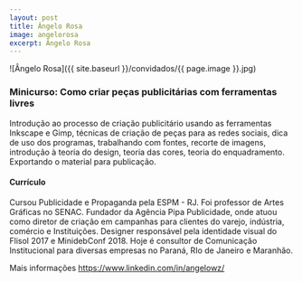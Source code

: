 ```yaml
---
layout: post
title: Ângelo Rosa
image: angelorosa
excerpt: Ângelo Rosa
---
```

![Ângelo Rosa]({{ site.baseurl }}/convidados/{{ page.image }}.jpg)

### Minicurso: Como criar peças publicitárias com ferramentas livres

Introdução ao processo de criação publicitário usando as ferramentas Inkscape e Gimp, técnicas de criação de peças para as redes sociais, dica de uso dos programas, trabalhando com fontes, recorte de imagens, introdução à teoria do design, teoria das cores, teoria do enquadramento. Exportando o material para publicação.

#### Currículo

Cursou Publicidade e Propaganda pela ESPM - RJ. Foi professor de Artes Gráficas no SENAC. Fundador da Agência Pipa Publicidade, onde atuou como diretor de criação em campanhas para clientes do varejo, indústria, comércio e Instituições. Designer responsável pela identidade visual do Flisol 2017 e MinidebConf 2018. Hoje é consultor de Comunicação Institucional para diversas empresas no Paraná, RIo de Janeiro e Maranhão.

Mais informações https://www.linkedin.com/in/angelowz/
